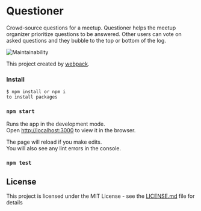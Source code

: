 # Questioner


  Crowd-source questions for a meetup. Questioner helps the meetup organizer prioritize
questions to be answered. Other users can vote on asked questions and they bubble to the top
or bottom of the log.

![Maintainability](https://api.codeclimate.com/v1/badges/673ee7e2b4ae276cb3ce/maintainability)


This project created by [webpack](https://webpack.js.org).

### Install
```
$ npm install or npm i
to install packages
```

### `npm start`

Runs the app in the development mode.<br>
Open [http://localhost:3000](http://localhost:3000) to view it in the browser.

The page will reload if you make edits.<br>
You will also see any lint errors in the console.

### `npm test`


## License

This project is licensed under the MIT License - see the [LICENSE.md](LICENSE.md) file for details